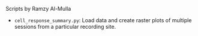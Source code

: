 Scripts by Ramzy Al-Mulla

* `cell_response_summary.py`: Load data and create raster plots of multiple sessions from a particular recording site.
